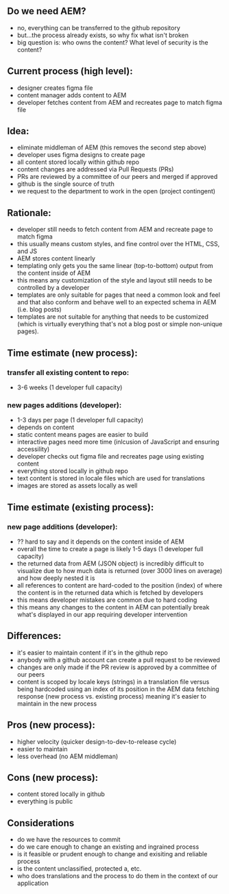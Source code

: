 ## Do we need AEM?  
- no, everything can be transferred to the github repository
- but...the process already exists, so why fix what isn't broken
- big question is: who owns the content?  What level of security is the content? 

## Current process (high level):
- designer creates figma file
- content manager adds content to AEM
- developer fetches content from AEM and recreates page to match figma file

## Idea:
- eliminate middleman of AEM (this removes the second step above)
- developer uses figma designs to create page
- all content stored locally within github repo
- content changes are addressed via Pull Requests (PRs)
- PRs are reviewed by a committee of our peers and merged if approved
- github is the single source of truth
- we request to the department to work in the open (project contingent)

## Rationale:
- developer still needs to fetch content from AEM and recreate page to match figma
- this usually means custom styles, and fine control over the HTML, CSS, and JS
- AEM stores content linearly
- templating only gets you the same linear (top-to-bottom) output from the content inside of AEM
- this means any customization of the style and layout still needs to be controlled by a developer
- templates are only suitable for pages that need a common look and feel and that also conform and behave well to an expected schema in AEM (i.e. blog posts)
- templates are not suitable for anything that needs to be customized (which is virtually everything that's not a blog post or simple non-unique pages).

## Time estimate (new process): 

### transfer all existing content to repo:
- 3-6 weeks (1 developer full capacity)

### new pages additions (developer):
- 1-3 days per page (1 developer full capacity)
- depends on content 
- static content means pages are easier to build
- interactive pages need more time (inlcusion of JavaScript and ensuring accessility)
- developer checks out figma file and recreates page using existing content
- everything stored locally in github repo
- text content is stored in locale files which are used for translations
- images are stored as assets locally as well

## Time estimate (existing process):

### new page additions (developer):
- ?? hard to say and it depends on the content inside of AEM
- overall the time to create a page is likely 1-5 days (1 developer full capacity)
- the returned data from AEM (JSON object) is incredibly difficult to visualize due to how much data is returned (over 3000 lines on average) and how deeply nested it is
- all references to content are hard-coded to the position (index) of where the content is in the returned data which is fetched by developers
- this means developer mistakes are common due to hard coding
- this means any changes to the content in AEM can potentially break what's displayed in our app requiring developer intervention

## Differences:

- it's easier to maintain content if it's in the github repo
- anybody with a github account can create a pull request to be reviewed
- changes are only made if the PR review is approved by a committee of our peers
- content is scoped by locale keys (strings) in a translation file versus being hardcoded using an index of its position in the AEM data fetching response (new process vs. existing process) meaning it's easier to maintain in the new process


## Pros (new process):
- higher velocity (quicker design-to-dev-to-release cycle)
- easier to maintain
- less overhead (no AEM middleman)

## Cons (new process):
- content stored locally in github
- everything is public

## Considerations
- do we have the resources to commit
- do we care enough to change an existing and ingrained process
- is it feasible or prudent enough to change and exisiting and reliable process
- is the content unclassified, protected a, etc.
- who does translations and the process to do them in the context of our application